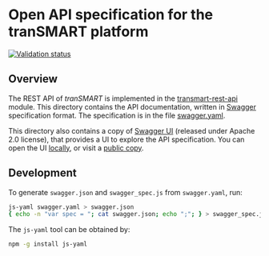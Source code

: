 # Open API specification for the tranSMART platform
[![Validation status](http://online.swagger.io/validator?url=https://raw.githubusercontent.com/thehyve/transmart-upgrade/master/open-api/swagger.json)](http://online.swagger.io/validator/debug?url=https://raw.githubusercontent.com/thehyve/transmart-upgrade/master/open-api/swagger.json)

## Overview

The REST API of _tranSMART_ is implemented in the [transmart-rest-api](../transmart-rest-api) module.
This directory contains the API documentation, written in [Swagger]((https://swagger.io/)) specification format.
The specification is in the file [swagger.yaml](swagger.yaml).

This directory also contains a copy of [Swagger UI](https://github.com/swagger-api/swagger-ui)
(released under Apache 2.0 license), that provides a UI to explore the API specification.
You can open the UI [locally](index.html), or visit a
[public copy](http://transmart-pro-test.thehyve.net/open-api).



## Development

To generate `swagger.json` and `swagger_spec.js` from `swagger.yaml`, run:
```bash
js-yaml swagger.yaml > swagger.json
{ echo -n "var spec = "; cat swagger.json; echo ";"; } > swagger_spec.js
```

The `js-yaml` tool can be obtained by:

```bash
npm -g install js-yaml
```
